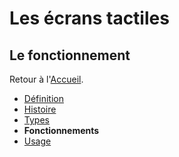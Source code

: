 # Les écrans tactiles
## Le fonctionnement

Retour à l'[Accueil](tactiles.md).
- [Définition](definition.md)
- [Histoire](histoire.md)
- [Types](types.md)
- **Fonctionnements**
- [Usage](usage.md)


